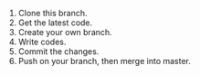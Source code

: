 1. Clone this branch.
2. Get the latest code.
3. Create your own branch.
4. Write codes.
5. Commit the changes.
6. Push on your branch, then merge into master.
